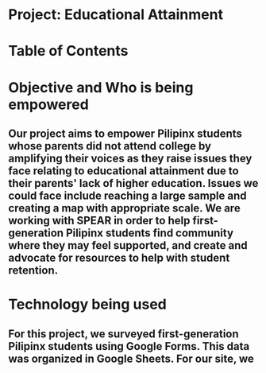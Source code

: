 # Project: Educational Attainment 

# Table of Contents
## 

# Objective and Who is being empowered
## Our project aims to empower Pilipinx students whose parents did not attend college by amplifying their voices as they raise issues they face relating to educational attainment due to their parents' lack of higher education. Issues we could face include reaching a large sample and creating a map with appropriate scale. We are working with SPEAR in order to help first-generation Pilipinx students find community where they may feel supported, and create and advocate for resources to help with student retention. 

# Technology being used
## For this project, we surveyed first-generation Pilipinx students using Google Forms. This data was organized in Google Sheets. For our site, we 



